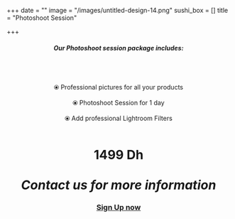 +++
date = ""
image = "/images/untitled-design-14.png"
sushi_box = []
title = "Photoshoot Session"

+++
<h5 style="text-align:center;"><b>Our Photoshoot session package includes:</b></h5><br><br><p style="text-align:center;">⦿ Professional pictures for all your products<br><br>⦿ Photoshoot Session for 1 day<br><br>⦿ Add professional Lightroom Filters<br><br></p>

<h1 style="text-align:center;">1499 Dh<br><br><i>Contact us for more information</i></h1>

<h3 style="text-align:center;"><a href="https://business-booster.netlify.app/contact">Sign Up now</a></h3>